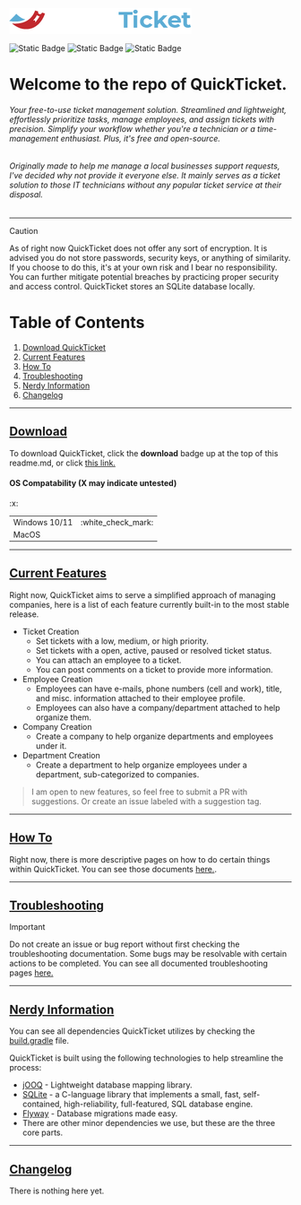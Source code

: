 ![QuickTicket](https://github.com/jkingster/QuickTicket/blob/development/docs/images/quickticket.png)

![Static Badge](https://img.shields.io/badge/stable_version-1.0.0-green) ![Static Badge](https://img.shields.io/badge/contributions-welcome-blue) ![Static Badge](https://img.shields.io/badge/download-link-red?link=https%3A%2F%2Fgithub.com%2Fjkingster%2FQuickTicket%2Freleases%2Ftag%2Fv1.0.0)
 

# Welcome to the repo of QuickTicket.

###### Your free-to-use ticket management solution. Streamlined and lightweight, effortlessly prioritize tasks, manage employees, and assign tickets with precision. Simplify your workflow whether you're a technician or a time-management enthusiast. Plus, it's free and open-source.

###### Originally made to help me manage a local businesses support requests, I've decided why not provide it everyone else. It mainly serves as a ticket solution to those IT technicians without any popular ticket service at their disposal.

---------------------

> [!CAUTION]
> As of right now QuickTicket does not offer any sort of encryption. It is advised you do not store passwords, security keys, or anything of similarity. If you choose to do this, it's at your own risk and I bear no responsibility. You can further mitigate potential breaches by practicing proper security and access control. QuickTicket stores an SQLite database locally. 
# Table of Contents

1. [Download QuickTicket](#download)
2. [Current Features](#current-features)
3. [How To](#how-to)
4. [Troubleshooting](#troubleshooting)
5. [Nerdy Information](#nerdy-informaton)
6. [Changelog](#changelog)

---------------------------------------------------------------------

## [Download](#download)
To download QuickTicket, click the **download** badge up at the top of this readme.md, or click <a href="">this link.</a>

#### OS Compatability (X may indicate untested)
<table>
<tr>
<td>
Windows 10/11
</td>
<td>
:white_check_mark:
</td>
</tr>
<tr>
<td>
MacOS
</td>
:x:
<tr>
</tr>
</table>

---------------------------------------

## [Current Features](#current-features)

Right now, QuickTicket aims to serve a simplified approach of managing companies, here is a list of each feature currently built-in to the most stable release.

* Ticket Creation
  * Set tickets with a low, medium, or high priority.
  * Set tickets with a open, active, paused or resolved ticket status.
  * You can attach an employee to a ticket.
  * You can post comments on a ticket to provide more information.
* Employee Creation
  * Employees can have e-mails, phone numbers (cell and work), title, and misc. information attached to their employee profile.
  * Employees can also have a company/department attached to help organize them.
* Company Creation
  * Create a company to help organize departments and employees under it.
* Department Creation
  * Create a department to help organize employees under a department, sub-categorized to companies. 

> I am open to new features, so feel free to submit a PR with suggestions. Or create an issue labeled with a suggestion tag.

---------------------------------------------

## [How To](#how-to)
Right now, there is more descriptive pages on how to do certain things within QuickTicket. You can see those documents <a href="">here.</a>.

-------------------------------------

## [Troubleshooting](#troubleshooting)

> [!IMPORTANT]
> Do not create an issue or bug report without first checking the troubleshooting documentation. Some bugs may be resolvable with certain actions to be completed. 
> You can see all documented troubleshooting pages <a href="">here.</a>

-----------------------------------

## [Nerdy Information](#nerdy-information)

You can see all dependencies QuickTicket utilizes by checking the <a href="">build.gradle</a> file.

QuickTicket is built using the following technologies to help streamline the process:
* <a href="https://www.jooq.org/">jOOQ</a> - Lightweight database mapping library.
* <a href="https://www.sqlite.org/">SQLite</a> - a C-language library that implements a small, fast, self-contained, high-reliability, full-featured, SQL database engine.
* <a href="https://flywaydb.org/">Flyway</a> - Database migrations made easy.
* There are other minor dependencies we use, but these are the three core parts.

------------------------------------

## [Changelog](#changelog)

There is nothing here yet.